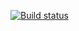 [![Build status](https://ci.appveyor.com/api/projects/status/vu69vd7gory4xahl?svg=true)](https://ci.appveyor.com/project/frantzev/patterns)
